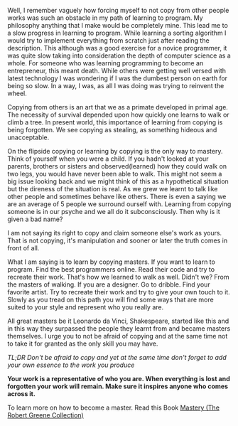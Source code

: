 
Well, I remember vaguely how forcing myself to not copy from other people works was such an obstacle in my path of learning to program. My philosophy anything that I make would be completely mine. This lead me to a slow progress in learning to program. While learning a sorting algorithm I would try to implement everything from scratch just after reading the description. This although was a good exercise for a novice programmer, it was quite slow taking into consideration the depth of computer science as a whole. For someone who was learning programming to become an entrepreneur, this meant death. 
While others were getting well versed with latest technology I was wondering if I was the dumbest person on earth for being so slow. In a way, I was, as all I was doing was trying to reinvent the wheel. 

Copying from others is an art that we as a primate developed in primal age. The necessity of survival depended upon how quickly one learns to walk or climb a tree. In present world, this importance of learning from copying is being forgotten. We see copying as stealing, as something hideous and unacceptable. 

On the flipside copying or learning by copying is the only way to mastery. Think of yourself when you were a child. If you hadn't looked at your parents, brothers or sisters and observed(learned) how they could walk on two legs, you would have never been able to walk. This might not seem a big issue looking back and we might think of this as a hypothetical situation but the direness of the situation is real.
As we grew we learnt to talk like other people and sometimes behave like others. There is even a saying we are an average of 5 people we surround ourself with. Learning from copying someone is in our psyche and we all do it subconsciously. Then why is it given a bad name?
 
I am not saying its right to copy and claim someone else's work as yours. That is not copying, it's manipulation and sooner or later the truth comes in front of all.

What I am saying is to learn by copying masters. If you want to learn to program. Find the best programmers online. Read their code and try to recreate their work. That's how we learned to walk as well. Didn't we? From the masters of walking.  If you are a designer. Go to dribble. Find your favorite artist. Try to recreate their work and try to give your own touch to it. Slowly as you tread on this path you will find some ways that are more suited to your style and represent who you really are.

All great masters be it Leonardo da Vinci, Shakespeare, started like this and in this way they surpassed the people they learnt from and became masters themselves. I urge you to not be afraid of copying and at the same time not to take it for granted as the only skill you may have. 

*TL;DR Don't be afraid to copy and yet at the same time don't forget to add your own essence to the work you produce*

__Your work is a representative of who you are. When everything is lost and forgotten your work will remain. Make sure it inspires anyone who comes across it.__

To learn more on how to become a master. Read this Book <a target="_blank" href="https://www.amazon.in/gp/product/178125091X/ref=as_li_tl?ie=UTF8&camp=3638&creative=24630&creativeASIN=178125091X&linkCode=as2&tag=vigneshramesh-21&linkId=0eecf0a70aa297f8b467031a5505195b">Mastery (The Robert Greene Collection)</a><img src="//ir-in.amazon-adsystem.com/e/ir?t=vigneshramesh-21&l=am2&o=31&a=178125091X" width="1" height="1" border="0" alt="" style="border:none !important; margin:0px !important;" />

